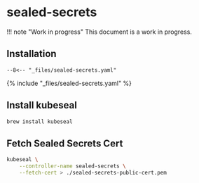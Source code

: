# sealed-secrets

!!! note "Work in progress"
    This document is a work in progress.

## Installation

```
--8<--​ "_files/sealed-secrets.yaml"
```


{% include "_files/sealed-secrets.yaml" %}

## Install kubeseal

```sh
brew install kubeseal
```

## Fetch Sealed Secrets Cert

```sh
kubeseal \
    --controller-name sealed-secrets \
    --fetch-cert > ./sealed-secrets-public-cert.pem
```
